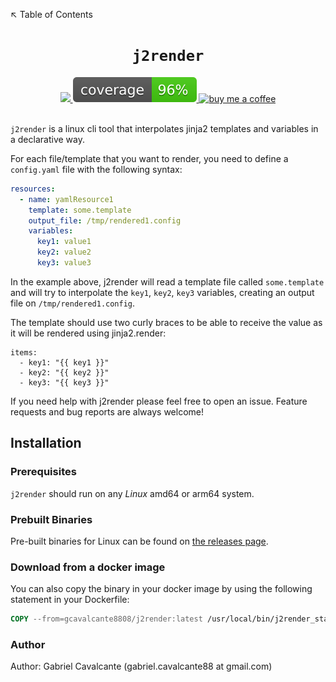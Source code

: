 ↖️ Table of Contents

<h1 align="center"><code>j2render</code></h1>

<div align="center">
  <a href="https://github.com/gcavalcante8808/j2render/actions/workflows/ci.yaml">
    <img src="https://github.com/gcavalcante8808/j2render/actions/workflows/ci.yaml/badge.svg">
  </a>
  <a href="https://github.com/gcavalcante8808/j2render/actions">
    <img src="https://raw.githubusercontent.com/gcavalcante8808/j2render/main/badges/coverage.svg?token=GHSAT0AAAAAACCF2E37QVT26VHYFWALDLVAZGI4TOQ" alt="coverage">
  </a>
  <a href="https://www.buymeacoffee.com/gcavalcante8808">
    <img src="https://img.shields.io/badge/-buy_me_a%C2%A0coffee-gray?logo=buy-me-a-coffee" alt="buy me a coffee">
  </a>
</div>
<br>

`j2render` is a linux cli tool that interpolates jinja2 templates and variables in a declarative way.

For each file/template that you want to render, you need to define a `config.yaml` file with the following syntax:

```yaml
resources:
  - name: yamlResource1
    template: some.template
    output_file: /tmp/rendered1.config
    variables:
      key1: value1
      key2: value2
      key3: value3
```

In the example above, j2render will read a template file called `some.template` and will try to interpolate the `key1`, `key2`, `key3` variables, creating an output file on `/tmp/rendered1.config`.

The template should use two curly braces to be able to receive the value as it will be rendered using jinja2.render:

```
items:
  - key1: "{{ key1 }}"
  - key2: "{{ key2 }}"
  - key3: "{{ key3 }}"
```

If you need help with j2render please feel free to open an issue. Feature requests and bug reports are always welcome!

## Installation

### Prerequisites

`j2render` should run on any *Linux* amd64 or arm64 system.

### Prebuilt Binaries

Pre-built binaries for Linux can be found on [the releases page](https://github.com/gcavalcante8808/j2render/releases).

### Download from a docker image

You can also copy the binary in your docker image by using the following statement in your Dockerfile:

```dockerfile
COPY --from=gcavalcante8808/j2render:latest /usr/local/bin/j2render_static /usr/local/bin/j2render
```

### Author

Author: Gabriel Cavalcante (gabriel.cavalcante88 at gmail.com)
